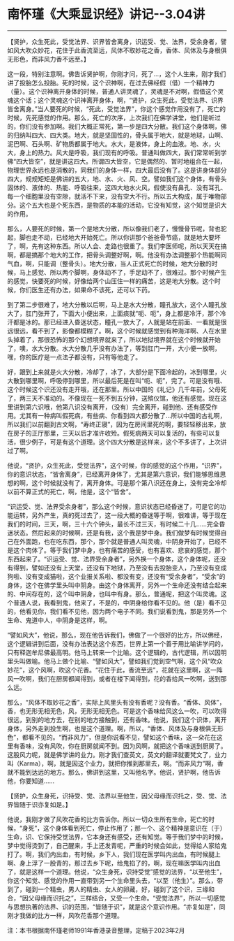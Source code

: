 # 南怀瑾《大乘显识经》讲记--3.04讲

------

【贤护，众生死此，受觉法界、识界皆舍离身，识运受、觉、法界，受余身者，譬如风大吹众妙花，花住于此香流至远，风体不取妙花之香，香体、风体及与身根俱无形色，而非风力香不远至。】

这一段，特别注意啊。佛告诉贤护啊，你刚才问，死了…，这个人生来，刚才我们讲了投胎怎么投胎。死的时候，这个识神啊，在过去佛经假（借）一个精神力（量）。这个识神离开身体的时候，普通人讲灵魂了，灵魂是不对啊，假借这个灵魂这个话；这个灵魂这个识神离开身体，啊，“贤护，众生死此，受觉法界、识界皆舍离身。”当人要死的时候，“死此，受觉法界”，你这个感觉作用没有了，死亡的时候，先死感觉的作用。那么，死亡的次序，上次我们在佛学讲堂，他们是听过的，你们没有参加啊。我们大概正常死，第一步是四大分散。我们这个身体啊，佛的归纳叫四大、四大类。地大，就是坚固性的，骨头属于地大，就是地球，山啊、泥巴啊、石头啊、矿物质都属于地大。水大，是液体，身上的血液。地、水，火大，身上的热力。风大是呼吸，我们现有的呼吸。普通叫做四大，我们常常听到学佛“四大皆空”，就是讲这四大。所谓四大皆空，它是偶然的、暂时地组合在一起，物理世界永远也是消散的，同我们的身体一样，四大最后没有了。这是讲身体部分四大，规规矩矩是佛讲的五大，地、水、火、风、空。譬如我们这个身体，有骨头固体的、液体的、热能、呼吸往来，这四大地水火风，假使没有鼻孔、没有耳孔、每一个细胞里没有空隙，就活不下来，没有空大不行。所以五大构成，属于唯物部分。这个五大也是个死东西，是物质的本能的活动，它没有知觉，这个知觉是识大的作用。

那么，人要死的时候，第一个是地大分散，所以像我们老了，慢慢骨节呢，背也驼起，脚也走不动，已经地大开始死亡。所以你讲那个爸爸骨节癌，就是地大要坏了，啊，先有这种东西。所以人会、走路也很重了。我们李医师呢，所以天天在搞啊，都是搞那个地大的工作，把骨头调整好啊，啊。他没有办法调整那个热能啊同气血，啊，只能调（整骨头）。地大分散，当人正式死亡的时候，地大分散的时候，马上感觉、所以两个脚啊，身体动不了，手足动不了，很难过。那个时候产生的感觉，快要死的时候，好像给两个山压住一样的痛苦，这是地大分散。这个时候，你们医生还有办法，如果命不该死，还可以下药。

到了第二步很难了，地大分散以后啊，马上是水大分散，瞳孔放大，这个人瞳孔放大了，肛门张开了，下面大小便出来，上面痰就“呃、呃”，身上都是冷汗，那个冷汗都是冰的。那已经进入昏迷状态，瞳孔一放大了，人就是站在前面、一看就是很远很远，看不到了，影像都模糊了。啊，这个时候就感觉到有种海洋啊、人在水里头掉着了，那很恐怖的那个幻想境界就来了，所以地狱境界就在这个时候就开始了，噢，水大分散。水大分散几乎没有办法了，等到肛门一开，大小便一放啊，嘿，你的医疗是一点法子都没有，只有等他走了。

好，跟到上来就是火大分散，冷却了，冰了，大部分是下面冷起的，冰到哪里，火大散到哪里啊，呼吸停到哪里，所以最后死是在叫“呃、呃”，完了。可是没有哦、这个时候这个识还没有走开哦，还在那里。所以中国的《礼记》几千年前，父母死了，两三天不准动的。不像现在一死不到五分钟，送殡仪馆，他还有感觉。现在这里讲到第六识哦，他第八识没有离开，（没有）完全离开，碰到他、还有感受作用。尤其有一种病叫假死病，有些病、你看到四大都分散了…所以中国的古礼啊，所以我们以前翻到古文啊，“寿终正寝”，因为在房间里死的啊，要轻轻移出来，放在房子的正厅那里，三天以后才准许收殓。假死病两天可以复活的，有些可以复活，很少例子，可是有这个道理。这个四大分散是这样来，这个不多讲了，上次讲过了啊。

他说，“贤护，众生死此，受觉法界”，这个时候，你的感觉的这个作用，“识界”，你的意识状态，“皆舍离身”，已经离开身体了，尤其是第六意识，我们能够思维思想的啊，这个时候就没有了，离开身体。可是那个第八识还在身上，没有完全冷却以前不算正式的死亡，啊，他是，这个“皆舍”。

“识运受、觉、法界受余身者”，那么这个时候，意识状态已经昏迷了，可是它的功能运转，另外产生，真的死过去了，这一段大概的昏迷等于啊，很难讲，等于现在我们的时间，三天，啊，三十六个钟头，最长不过三天，有时候二十几……完全昏迷状态。然后起来的时候啊，还是有我，这个我是梦中身。我们做梦有时候觉得自己在外面跑，也在吃东西，那个，那个就是普通人叫灵魂，中阴身开始了，已经不是这个肉体了。等于我们梦中身，也有痛苦的感受，也有喜欢、悲哀的感觉，那个东西起来了。“识运受、觉、法界受余身者”，另外换一个身体，这个身体呢，还没有得到，譬如还没有上天堂，还没有下地狱，乃至没有去投胎变人，乃至没有变成狗啦、没有变成猫啦，这个业报关系啦、都没有变，还没有“受余身者”，“受余”的身体，这个在佛学里头叫中阴身。由这个身体离开，另外一个生命还没有结合起来的、中间存在的，这个叫中阴身，也叫中有身。那么，普通呢，把这个叫灵魂。这个普通人说，我看到鬼，他来了，不是的，中阴身给你看不见的。他（是）看不见的，他看见你，我们看不见他，因为两个电子不同。我们说看到鬼，那是另外一个生命、鬼道中人，中阴身是这样，啊。

“譬如风大”，他说，那么，现在他告诉我们，佛做了一个很好的比方，所以佛经，这个逻辑讲到后面，没有办法表达这个东西，世界上第一个善于用比喻讲学问的，只有释迦牟尼佛最高明。他马上转来一个比喻。这个逻辑的，古代逻辑，所以因明里头叫做喻。他马上做个比喻、“譬如风大”，譬如我们觉到空气啊，这个风“吹众妙花”，这个风啊，吹这个花香。“花住于此，香流至远”，花就在这里啊，这一阵风一吹啊，我们在厨房都闻得到，或者在楼下闻得到，花的香给风一吹啊，送到那么远。

那么，“风体不取妙花之香”，实际上风里头有没有香呢？没有香。“香体、风体”，香，也无形无相无色，风，无形无相无色。可是这个香味给风这么一吹，可以吹得很远，到别的地方去，在别的地方接触到，还有香味。他说，我们这个识体，离开身体，另外走到投生啊，也是这个道理。啊，所以，“香体、风体及与身根俱无形色”，都看不见的。“而非风力”，但是你说看不见，譬如这个香味，这一朵花在这里有香味，没有风吹，你在厨房就闻不到。因为风啊，就把这个香味送到厨房了。这股风力呢，就是佛学讲的业力。刚才我们查英文，英文的翻译就要梵文了，业力叫（Karma），啊，就是因这个业力，就把你推到那里去，啊。“而非风力”啊，香就不能到达远的地方。那么，佛讲到这里，又叫他名字。他说，贤护啊，他告诉他，你要知道……

【贤护，众生身死，识持受、觉、法界以至他生，因父母缘而识托之，受、觉、法界皆随于识亦复如是。】

他说，我刚才做了风吹花香的比方告诉你。所以一切众生所有生命，死亡的时候，“身死”，这个身体看到死亡，停止作用了；那一个、这个精神是意识在（于）生命，识、它保持受觉法界，它本身还有感受，还有知觉。等于我们梦中的时候，梦中觉得烫到了，自己醒来，手上还发青呢，严重的时候会如此，觉得给人家给鬼打了。啊，我们内出血，有时候，乡下人，我们现在医学叫内出血，有时候腿上啊、身上浮了一股青的，那过去乡下呢，给鬼掐了的，啊，现在嘛医学叫内出血了，就是这样一个道理。他说，“众生身死，识持受觉”感觉的法界，“以至他生”，你这个知觉、感觉的作用一直带到另一个生命里头去，“以至（他生）”。那么，带到了，碰到一个精虫，男人的精虫、女人的卵藏，好，碰到了这个识，三缘和合，“因父母缘而识托之”，三样结合，又受一个生命。“受觉法界”，所以一切感觉与思想执著的法界、识的范围，“皆随于识”，就是这个意识作用。“亦复如是”，同刚才我做的比方一样，风吹花香那个道理。

注：本书根据南怀瑾老师1991年香港录音整理，定稿于2023年2月

